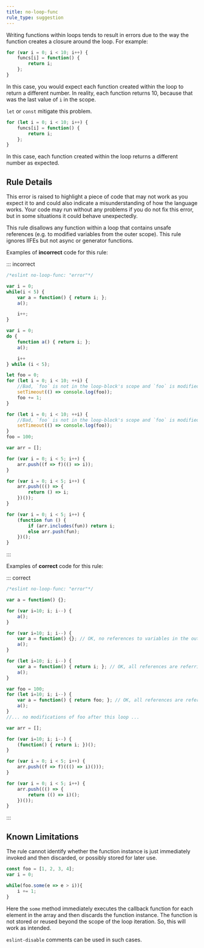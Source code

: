 ```yaml
---
title: no-loop-func
rule_type: suggestion
---
```



Writing functions within loops tends to result in errors due to the way the function creates a closure around the loop. For example:

```js
for (var i = 0; i < 10; i++) {
    funcs[i] = function() {
        return i;
    };
}
```

In this case, you would expect each function created within the loop to return a different number. In reality, each function returns 10, because that was the last value of `i` in the scope.

`let` or `const` mitigate this problem.

```js
for (let i = 0; i < 10; i++) {
    funcs[i] = function() {
        return i;
    };
}
```

In this case, each function created within the loop returns a different number as expected.

## Rule Details

This error is raised to highlight a piece of code that may not work as you expect it to and could also indicate a misunderstanding of how the language works. Your code may run without any problems if you do not fix this error, but in some situations it could behave unexpectedly.

This rule disallows any function within a loop that contains unsafe references (e.g. to modified variables from the outer scope). This rule ignores IIFEs but not async or generator functions.

Examples of **incorrect** code for this rule:

::: incorrect

```js
/*eslint no-loop-func: "error"*/

var i = 0;
while(i < 5) {
    var a = function() { return i; };
    a();

    i++;
}

var i = 0;
do {
    function a() { return i; };
    a();

    i++
} while (i < 5);

let foo = 0;
for (let i = 0; i < 10; ++i) {
    //Bad, `foo` is not in the loop-block's scope and `foo` is modified in/after the loop
    setTimeout(() => console.log(foo));
    foo += 1;
}

for (let i = 0; i < 10; ++i) {
    //Bad, `foo` is not in the loop-block's scope and `foo` is modified in/after the loop
    setTimeout(() => console.log(foo));
}
foo = 100;

var arr = [];

for (var i = 0; i < 5; i++) {
    arr.push((f => f)(() => i));
}

for (var i = 0; i < 5; i++) {
    arr.push((() => {
        return () => i;
    })());
}

for (var i = 0; i < 5; i++) {
    (function fun () {
        if (arr.includes(fun)) return i;
        else arr.push(fun);
    })();
}
```

:::

Examples of **correct** code for this rule:

::: correct

```js
/*eslint no-loop-func: "error"*/

var a = function() {};

for (var i=10; i; i--) {
    a();
}

for (var i=10; i; i--) {
    var a = function() {}; // OK, no references to variables in the outer scopes.
    a();
}

for (let i=10; i; i--) {
    var a = function() { return i; }; // OK, all references are referring to block scoped variables in the loop.
    a();
}

var foo = 100;
for (let i=10; i; i--) {
    var a = function() { return foo; }; // OK, all references are referring to never modified variables.
    a();
}
//... no modifications of foo after this loop ...

var arr = [];

for (var i=10; i; i--) {
    (function() { return i; })();
}

for (var i = 0; i < 5; i++) {
    arr.push((f => f)((() => i)()));
}

for (var i = 0; i < 5; i++) {
    arr.push((() => {
        return (() => i)();
    })());
}
```

:::

## Known Limitations

The rule cannot identify whether the function instance is just immediately invoked and then discarded, or possibly stored for later use.

```js
const foo = [1, 2, 3, 4];
var i = 0;

while(foo.some(e => e > i)){
    i += 1;
}
```

Here the `some` method immediately executes the callback function for each element in the array and then discards the function instance. The function is not stored or reused beyond the scope of the loop iteration. So, this will work as intended.

`eslint-disable` comments can be used in such cases.
